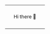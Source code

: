 <table border=0 cellspacing="0" cellpadding="0" style="width: 100%; height: 100%;">
  <tr><td>&nbsp;</td><td>&nbsp;</td><td>&nbsp;</td></tr>
  <tr borders=0>
    <td>&nbsp;</td>
    <td border=0>
Hi there 👋
  </td><td>&nbsp;</td></tr>
  <tr><td>&nbsp;</td><td>&nbsp;</td><td>&nbsp;</td></tr>
</table>
